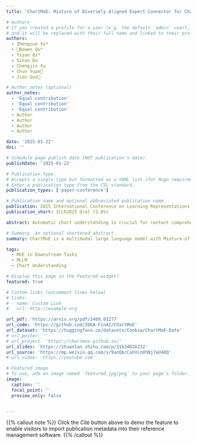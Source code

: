 ```yaml
---
title: 'ChartMoE: Mixture of Diversely Aligned Expert Connector for Chart Understanding'

# Authors
# If you created a profile for a user (e.g. the default `admin` user), write the username (folder name) here
# and it will be replaced with their full name and linked to their profile.
authors:
  - Zhengzuo Xu*
  - 🌟Bowen Qu*
  - Yiyan Qi*
  - Sinan Du
  - Chengjin Xu
  - Chun Yuan📧
  - Jian Guo📧

# Author notes (optional)
author_notes:
  - 'Equal contribution'
  - 'Equal contribution'
  - 'Equal contribution'
  - Author
  - Author
  - Author
  - Author

date: '2025-01-22'
doi: ''

# Schedule page publish date (NOT publication's date).
publishDate: '2025-01-22'

# Publication type.
# Accepts a single type but formatted as a YAML list (for Hugo requirements).
# Enter a publication type from the CSL standard.
publication_types: ['paper-conference']

# Publication name and optional abbreviated publication name.
publication: 2025 International Conference on Learning Representations (Oral Presentation, 1.8%)
publication_short: ICLR2025 Oral (1.8%)

abstract: Automatic chart understanding is crucial for content comprehension and document parsing. Multimodal Large Language Models (MLLMs) have demonstrated remarkable capabilities in chart understanding through domain-specific alignment and fine-tuning. However, current MLLMs still struggle to provide faithful data and reliable analysis only based on charts. To address it, we propose `ChartMoE`, which employs the Mixture of Expert (MoE) architecture to replace the traditional linear projector to bridge the modality gap. Specifically, we train several linear connectors through distinct alignment tasks, which are utilized as the foundational initialization parameters for different experts. Additionally, we introduce `ChartMoE-Align`, a dataset with nearly 1 million chart-table-JSON-code quadruples to conduct three alignment tasks (chart-table/JSON/code). Combined with the vanilla connector, we initialize different experts diversely and adopt highquality knowledge learning to further refine the MoE connector and LLM parameters. Extensive experiments demonstrate the effectiveness of the MoE connector and our initialization strategy, e.g., `ChartMoE` improves the accuracy of the previous state-of-the-art from 80.48% to 84.64% on the ChartQA benchmark.

# Summary. An optional shortened abstract.
summary: ChartMoE is a multimodal large language model with Mixture-of-Expert connector for advanced chart 1️⃣understanding, 2️⃣replot, 3️⃣editing, 4️⃣highlighting and 5️⃣transformation.

tags:
  - MoE in Downstream Tasks
  - MLLM
  - Chart Understanding

# Display this page in the Featured widget?
featured: true

# Custom links (uncomment lines below)
# links:
# - name: Custom Link
#   url: http://example.org

url_pdf: 'https://arxiv.org/pdf/2409.03277'
url_code: 'https://github.com/IDEA-FinAI/ChartMoE'
url_dataset: 'https://huggingface.co/datasets/Coobiw/ChartMoE-Data'
# url_poster: ''
# url_project: 'https://chartmoe.github.io/'
url_slides: 'https://zhuanlan.zhihu.com/p/31634026232'
url_source: 'https://mp.weixin.qq.com/s/9anQbcCahVLnXhNj7aU48Q'
# url_video: 'https://youtube.com'

# Featured image
# To use, add an image named `featured.jpg/png` to your page's folder.
image:
  caption: ''
  focal_point: ''
  preview_only: false


---
```


{{% callout note %}}
Click the _Cite_ button above to demo the feature to enable visitors to import publication metadata into their reference management software.
{{% /callout %}}

